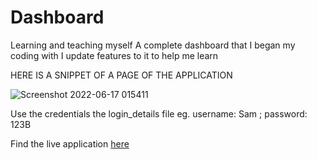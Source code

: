 # Dashboard
Learning and teaching myself
A complete dashboard that I began my coding with
I update features to it to help me learn

HERE IS A SNIPPET OF A PAGE OF THE APPLICATION

![Screenshot 2022-06-17 015411](https://user-images.githubusercontent.com/100840448/174291796-ba740909-445d-4bac-bdce-31e08259c48e.png)
 
 Use the credentials the login_details file eg. username: Sam ; password: 123B
 
Find the live application [here](https://ndekejefferson.shinyapps.io/A-Complete-Dashboard/?_ga=2.232414303.1175481130.1662308098-2071007697.1662308098)
